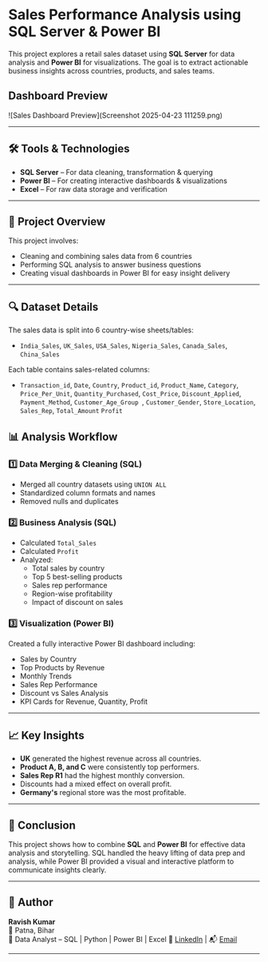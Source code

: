 # Sales Performance Analysis using SQL Server & Power BI

This project explores a retail sales dataset using **SQL Server** for data analysis and **Power BI** for visualizations. The goal is to extract actionable business insights across countries, products, and sales teams.

## Dashboard Preview

![Sales Dashboard Preview](Screenshot 2025-04-23 111259.png)

---

## 🛠 Tools & Technologies

- **SQL Server** – For data cleaning, transformation & querying  
- **Power BI** – For creating interactive dashboards & visualizations  
- **Excel** – For raw data storage and verification  
---

## 📁 Project Overview

This project involves:
- Cleaning and combining sales data from 6 countries
- Performing SQL analysis to answer business questions
- Creating visual dashboards in Power BI for easy insight delivery

---

## 🔍 Dataset Details

The sales data is split into 6 country-wise sheets/tables:
- `India_Sales`, `UK_Sales`, `USA_Sales`, `Nigeria_Sales`, `Canada_Sales`, `China_Sales`

Each table contains sales-related columns:
- `Transaction_id`, `Date`, `Country`, `Product_id`, `Product_Name`, `Category`, `Price_Per_Unit`, `Quantity_Purchased`, `Cost_Price`, `Discount_Applied`, `Payment_Method`, `Customer_Age_Group `, `Customer_Gender`, `Store_Location`, `Sales_Rep`, `Total_Amount` `Profit`
## 📊 Analysis Workflow

### 1️⃣ Data Merging & Cleaning (SQL)
- Merged all country datasets using `UNION ALL`
- Standardized column formats and names
- Removed nulls and duplicates

### 2️⃣ Business Analysis (SQL)
- Calculated `Total_Sales`
- Calculated `Profit`
- Analyzed:
  - Total sales by country
  - Top 5 best-selling products
  - Sales rep performance
  - Region-wise profitability
  - Impact of discount on sales

### 3️⃣ Visualization (Power BI)
Created a fully interactive Power BI dashboard including:
- Sales by Country
- Top Products by Revenue
- Monthly Trends
- Sales Rep Performance
- Discount vs Sales Analysis
- KPI Cards for Revenue, Quantity, Profit

---

## 📈 Key Insights

- **UK** generated the highest revenue across all countries.
- **Product A, B, and C** were consistently top performers.
- **Sales Rep R1** had the highest monthly conversion.
- Discounts had a mixed effect on overall profit.
- **Germany's** regional store was the most profitable.

---

## 📌 Conclusion

This project shows how to combine **SQL** and **Power BI** for effective data analysis and storytelling. SQL handled the heavy lifting of data prep and analysis, while Power BI provided a visual and interactive platform to communicate insights clearly.

---

## 👤 Author

**Ravish Kumar**  
📍 Patna, Bihar  
💼 Data Analyst – SQL | Python | Power BI  | Excel
🔗 [LinkedIn](#) | 📬 [Email](#)

---

